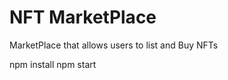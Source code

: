 # NFT MarketPlace

MarketPlace that allows users to list and Buy NFTs

npm install
npm start

```

```
